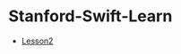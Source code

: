 # Stanford-Swift-Learn

* [Lesson2](https://github.com/fengzhihao123/Stanford-Swift-Learn/blob/master/Note/Lesson2.md)
